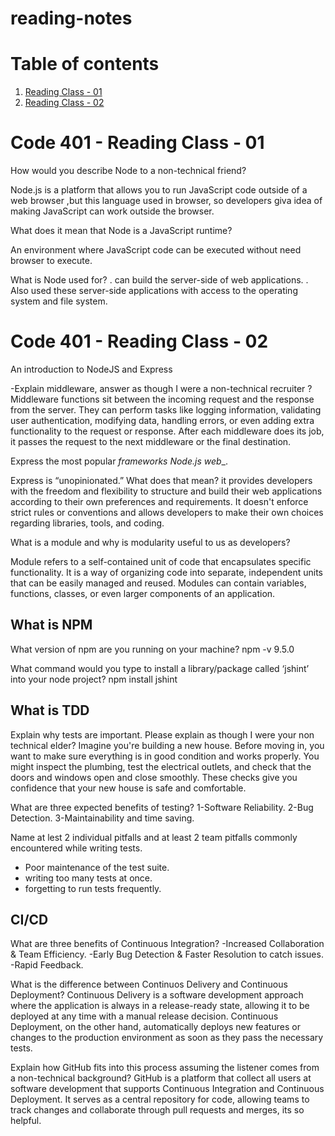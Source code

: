 # reading-notes

# Table of contents

1. [Reading Class - 01](#code-401---reading-class---01)
2. [Reading Class - 02](#code-401---reading-class---02)

# Code 401 - Reading Class - 01

How would you describe Node to a non-technical friend?

Node.js is a platform that allows you to run JavaScript code outside of a web browser ,but this language used in browser, so developers giva idea of making JavaScript can work outside the browser.

What does it mean that Node is a JavaScript runtime?

An environment where JavaScript code can be executed without need browser to execute.

What is Node used for?
. can build the server-side of web applications.
. Also used these server-side applications with access to the operating system and file system.

# Code 401 - Reading Class - 02

An introduction to NodeJS and Express

-Explain middleware, answer as though I were a non-technical recruiter ? 
Middleware functions sit between the incoming request and the response from the server. They can perform tasks like logging information, validating user authentication, modifying data, handling errors, or even adding extra functionality to the request or response. After each middleware does its job, it passes the request to the next middleware or the final destination.

Express the most popular _frameworks Node.js web__.

Express is “unopinionated.” What does that mean?
it provides developers with the freedom and flexibility to structure and build their web applications according to their own preferences and requirements. It doesn't enforce strict rules or conventions and allows developers to make their own choices regarding libraries, tools, and coding.

What is a module and why is modularity useful to us as developers?

Module refers to a self-contained unit of code that encapsulates specific functionality. It is a way of organizing code into separate, independent units that can be easily managed and reused. Modules can contain variables, functions, classes, or even larger components of an application.

## What is NPM

What version of npm are you running on your machine? 
npm -v 9.5.0

What command would you type to install a library/package called ‘jshint’ into your node project?
npm install jshint

## What is TDD

Explain why tests are important. Please explain as though I were your non technical elder?
Imagine you're building a new house. Before moving in, you want to make sure everything is in good condition and works properly. You might inspect the plumbing, test the electrical outlets, and check that the doors and windows open and close smoothly. These checks give you confidence that your new house is safe and comfortable.

What are three expected benefits of testing?
1-Software Reliability.
2-Bug Detection.
3-Maintainability and time saving.

Name at lest 2 individual pitfalls and at least 2 team pitfalls commonly encountered while writing tests.

- Poor maintenance of the test suite.
- writing too many tests at once.
- forgetting to run tests frequently.

## CI/CD

What are three benefits of Continuous Integration?
-Increased Collaboration & Team Efficiency.
-Early Bug Detection & Faster Resolution to catch issues.
-Rapid Feedback.

What is the difference between Continuos Delivery and Continuous Deployment?
Continuous Delivery is a software development approach where the application is always in a release-ready state, allowing it to be deployed at any time with a manual release decision. Continuous Deployment, on the other hand, automatically deploys new features or changes to the production environment as soon as they pass the necessary tests.

Explain how GitHub fits into this process assuming the listener comes from a non-technical background?
GitHub is a platform that collect all users at software development that supports Continuous Integration and Continuous Deployment. It serves as a central repository for code, allowing teams to track changes and collaborate through pull requests and merges, its so helpful.

